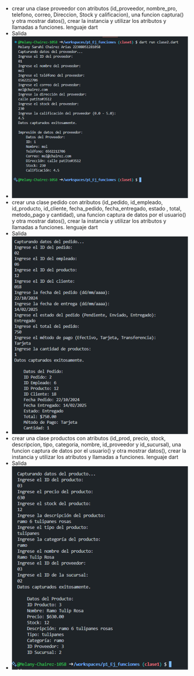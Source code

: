 * crear una clase proveedor con  atributos (id_proveedor, nombre_pro, telefono, correo, Direccion, Stock y calificacion), una funcion captura() y otra mostrar datos(), crear la instancia y utilizar los atributos y llamadas a funciones. lenguaje dart
* Salida
* ![alt text](image-11.png)
* crear una clase pedido con  atributos (id_pedido, id_empleado, id_producto, id_cliente, fecha_pedido, fecha_entregado, estado , total, metodo_pago y cantidad), una funcion captura de datos por el usuario() y otra mostrar datos(), crear la instancia y utilizar los atributos y llamadas a funciones. lenguaje dart
* Salida
* ![alt text](image-12.png)
* crear una clase productos con  atributos (id_prod, precio, stock, descripcion, tipo, categoria, nombre, id_proveedor y id_sucursal), una funcion captura de datos por el usuario() y otra mostrar datos(), crear la instancia y utilizar los atributos y llamadas a funciones. lenguaje dart
* Salida
* ![alt text](image-13.png)